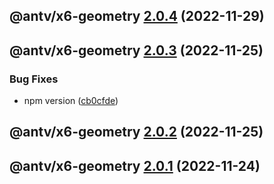 ## @antv/x6-geometry [2.0.4](https://github.com/antvis/x6/compare/@antv/x6-geometry@2.0.3...@antv/x6-geometry@2.0.4) (2022-11-29)

## @antv/x6-geometry [2.0.3](https://github.com/antvis/x6/compare/@antv/x6-geometry@2.0.2...@antv/x6-geometry@2.0.3) (2022-11-25)


### Bug Fixes

* npm version ([cb0cfde](https://github.com/antvis/x6/commit/cb0cfdeb4dbe8858569e6899db08ccb9ab8ba4e7))

## @antv/x6-geometry [2.0.2](https://github.com/antvis/x6/compare/@antv/x6-geometry@2.0.1...@antv/x6-geometry@2.0.2) (2022-11-25)

## @antv/x6-geometry [2.0.1](https://github.com/antvis/x6/compare/@antv/x6-geometry@2.0.0...@antv/x6-geometry@2.0.1) (2022-11-24)
